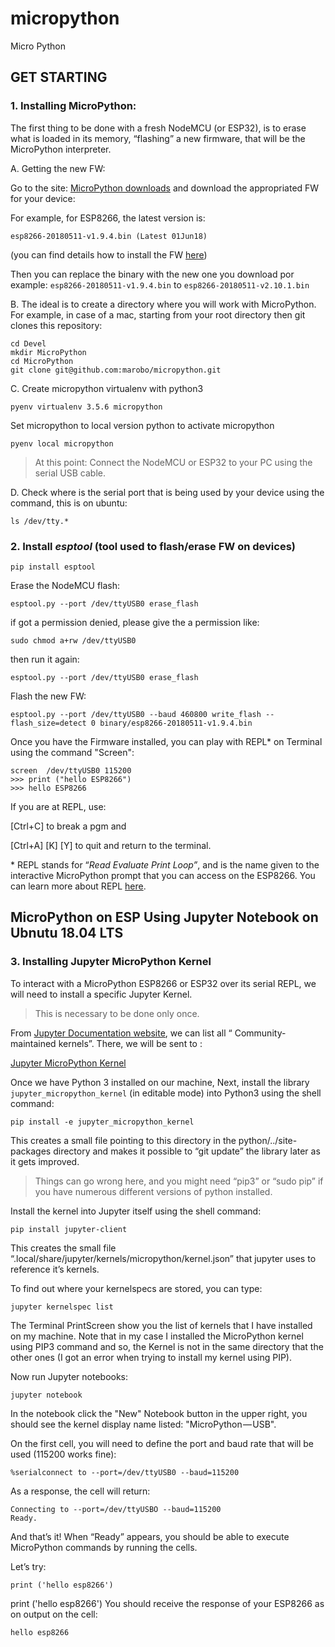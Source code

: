 # micropython
Micro Python

## GET STARTING
### 1. Installing MicroPython:

The first thing to be done with a fresh NodeMCU (or ESP32), is to erase what is loaded in its memory, “flashing” a new firmware, that will be the MicroPython interpreter.

A. Getting the new FW:

Go to the site: [MicroPython downloads](http://micropython.org/download#esp8266) and download the appropriated FW for your device:

For example, for ESP8266, the latest version is:

```
esp8266-20180511-v1.9.4.bin (Latest 01Jun18)
```

(you can find details how to install the FW [here](http://docs.micropython.org/en/latest/esp8266/esp8266/tutorial/intro.html#deploying-the-firmware))

Then you can replace the binary with the new one you download por example:
`esp8266-20180511-v1.9.4.bin` to `esp8266-20180511-v2.10.1.bin`


B. The ideal is to create a directory where you will work with MicroPython. For example, in case of a mac, starting from your root directory then git clones this repository:

```
cd Devel
mkdir MicroPython
cd MicroPython
git clone git@github.com:marobo/micropython.git
```

C. Create micropython virtualenv with python3
```
pyenv virtualenv 3.5.6 micropython
```

Set micropython to local version python to activate micropython
```
pyenv local micropython
```

> At this point: Connect the NodeMCU or ESP32 to your PC using the serial USB cable.

D. Check where is the serial port that is being used by your device using the command, this is on ubuntu:

```
ls /dev/tty.*
```

### 2. Install *esptool* (tool used to flash/erase FW on devices)

```
pip install esptool
```

Erase the NodeMCU flash:

```
esptool.py --port /dev/ttyUSB0 erase_flash
```

if got a permission denied, please give the a permission like:

```
sudo chmod a+rw /dev/ttyUSB0
```

then run it again:

```
esptool.py --port /dev/ttyUSB0 erase_flash
```

Flash the new FW:

```
esptool.py --port /dev/ttyUSB0 --baud 460800 write_flash --flash_size=detect 0 binary/esp8266-20180511-v1.9.4.bin
```

Once you have the Firmware installed, you can play with REPL* on Terminal using the command "Screen":

```
screen  /dev/ttyUSB0 115200
>>> print ("hello ESP8266")
>>> hello ESP8266
```

If you are at REPL, use:

[Ctrl+C] to break a pgm and

[Ctrl+A] [K] [Y] to quit and return to the terminal.

\* REPL stands for “*Read Evaluate Print Loop”*, and is the name given to the interactive MicroPython prompt that you can access on the ESP8266. You can learn more about REPL [here](http://docs.micropython.org/en/latest/esp8266/esp8266/tutorial/repl.html).


## MicroPython on ESP Using Jupyter Notebook on Ubnutu 18.04 LTS
### 3. Installing Jupyter MicroPython Kernel

To interact with a MicroPython ESP8266 or ESP32 over its serial REPL, we will need to install a specific Jupyter Kernel.

> This is necessary to be done only once.

From [Jupyter Documentation website](http://jupyter.org/documentation), we can list all “ Community-maintained kernels”. There, we will be sent to :

[Jupyter MicroPython Kernel](https://github.com/goatchurchprime/jupyter_micropython_kernel/)

Once we have Python 3 installed on our machine, Next, install the library  `jupyter_micropython_kernel` (in editable mode) into Python3 using the shell command:

```
pip install -e jupyter_micropython_kernel
```

This creates a small file pointing to this directory in the python/../site-packages directory and makes it possible to “git update” the library later as it gets improved.

> Things can go wrong here, and you might need “pip3” or “sudo pip” if you have numerous different versions of python installed.

Install the kernel into Jupyter itself using the shell command:

```
pip install jupyter-client
```

This creates the small file “.local/share/jupyter/kernels/micropython/kernel.json” that jupyter uses to reference it’s kernels.

To find out where your kernelspecs are stored, you can type:

```
jupyter kernelspec list
```

The Terminal PrintScreen show you the list of kernels that I have installed on my machine. Note that in my case I installed the MicroPython kernel using PIP3 command and so, the Kernel is not in the same directory that the other ones (I got an error when trying to install my kernel using PIP).

Now run Jupyter notebooks:

```
jupyter notebook
```

In the notebook click the "New" Notebook button in the upper right, you should see the kernel display name listed: "MicroPython — USB".

On the first cell, you will need to define the port and baud rate that will be used (115200 works fine):

```
%serialconnect to --port=/dev/ttyUSB0 --baud=115200
```

As a response, the cell will return:

```
Connecting to --port=/dev/ttyUSBO --baud=115200
Ready.
```

And that’s it! When “Ready” appears, you should be able to execute MicroPython commands by running the cells.

Let’s try:

```
print ('hello esp8266')
```

print ('hello esp8266')
You should receive the response of your ESP8266 as on output on the cell:

```
hello esp8266
```
